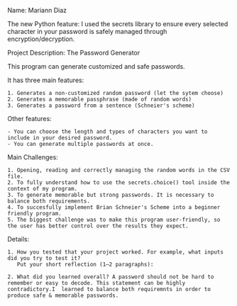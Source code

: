 
Name: Mariann Diaz

The new Python feature: I used the secrets library to ensure every selected character in your password is safely managed through encryption/decryption.

Project Description: The Password Generator

This program can generate customized and safe passwords.

It has three main features:

    1. Generates a non-customized random password (let the sytem choose)
    2. Generates a memorable passphrase (made of random words)
    3. Generates a password from a sentence (Schneier's scheme)

Other features:

    - You can choose the length and types of characters you want to include in your desired password.
    - You can generate multiple passwords at once.


Main Challenges:

    1. Opening, reading and correctly managing the random words in the CSV file.
    2. To fully understand how to use the secrets.choice() tool inside the context of my program.
    3. To generate memorable but strong passwords. It is necessary to balance both requirements.
    4. To succesfully implement Brian Schneier's Scheme into a beginner friendly program.
    5. The biggest challenge was to make this program user-friendly, so the user has better control over the results they expect.


Details:

    1. How you tested that your project worked. For example, what inputs did you try to test it?
       Put your short reflection (1–2 paragraphs): 

    2. What did you learned overall? A password should not be hard to remember or easy to decode. This statement can be highly contradictory.I  learned to balance both requiremnts in order to produce safe & memorable passwords.



